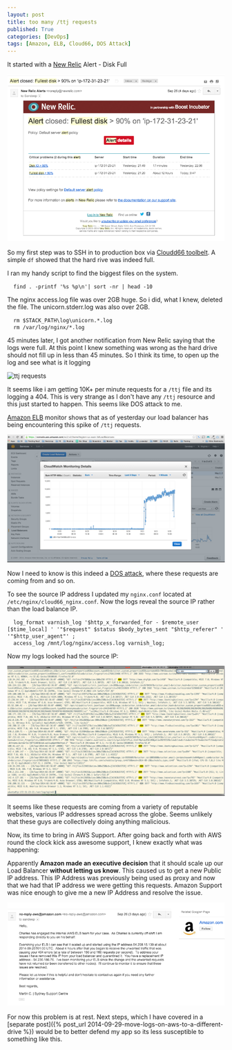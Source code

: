 ```yaml
---
layout: post
title: too many /ttj requests
published: True
categories: [DevOps]
tags: [Amazon, ELB, Cloud66, DOS Attack]
---
```


It started with a [New Relic](http://newrelic.com) Alert - Disk Full

![New Relic Alert](/assets/post1/new_relic_alert.png)

So my first step was to SSH in to production box via [Cloudd66 toolbelt](http://help.cloud66.com/toolbelt/introduction.html").
A simple `df` showed that the hard rive was indeed full.

I ran my handy script to find the biggest files on the system.

```
  find . -printf '%s %p\n'| sort -nr | head -10
```

The nginx access.log file was over 2GB huge. So i did, what I knew, deleted the file. The unicorn.stderr.log was also over 2GB.

```
  rm $STACK_PATH\log\unicorn.*.log
  rm /var/log/nginx/*.log
```

45 minutes later, I got another notification from New Relic saying that the logs were full. At this point I knew something was wrong as the hard drive should not fill up in less than 45 minutes. So I think its time, to open up the log and see what is it logging

![ttj requests](/assets/post1/ttj_requests.png)

It seems like i am getting 10K+ per minute requests for a `/ttj` file and its logging a 404. This is very strange as I don't have any `/ttj` resource and this just started to happen. This seems like DOS attack to me.

[Amazon ELB](http://aws.amazon.com/elasticloadbalancing) monitor shows that as of yesterday our
load balancer has being encountering this spike of `/ttj` requests.

![404 on AWS ELB](/assets/post1/404_on_elb.png)

Now I need to know is this indeed a [DOS attack](http://en.wikipedia.org/wiki/Denial-of-service_attack), where these requests are coming from and so on.

To see the source IP address I updated my `nginx.conf` located at `/etc/nginx/cloud66_nginx.conf`. Now the logs reveal the source IP rather than the load balance IP.

```
  log_format varnish_log '$http_x_forwarded_for - $remote_user [$time_local] ' '"$request" $status $body_bytes_sent "$http_referer" ' '"$http_user_agent"' ;
  access_log /mnt/log/nginx/access.log varnish_log;
```

Now my logs looked had the source IP:

![log with source ip](/assets/post1/logs_with_ip.png)

It seems like these requests are coming from a variety of reputable websites, various IP addresses spread across the globe. Seems unlikely that these guys are collectively doing anything malicious.

Now, its time to bring in AWS Support. After going back and forth with AWS round the clock kick ass awesome support, I knew exactly what was happening:

Apparently **Amazon made an executive decision** that it should scale up our Load Balancer **without letting us know**. This caused us to get a new Public IP address. This IP Address was previously being used as proxy and now that we had that IP address we were getting this requests. Amazon Support was nice enough to give me a new IP Address and resolve the issue.

![aws email ip changed](/assets/post1/aws_email_ip_changed.png)

For now this problem is at rest. Next steps, which I have covered in a [separate post]({% post_url 2014-09-29-move-logs-on-aws-to-a-different-drive %}) would be to better defend my app so its less susceptible to something like this.


